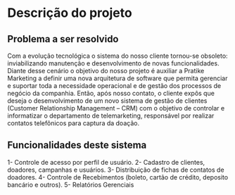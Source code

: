 # Descrição do projeto

## Problema a ser resolvido

Com a evolução tecnológica o sistema do nosso cliente tornou-se obsoleto: inviabilizando manutenção e desenvolvimento de novas funcionalidades. Diante desse cenário o objetivo do nosso projeto é auxiliar a Pratike Marketing a definir uma nova arquitetura de software que permita gerenciar e suportar toda a necessidade operacional e de gestão dos processos de negócio da companhia.
Então, após nosso contato, o cliente expôs que deseja o desenvolvimento de um novo sistema de gestão de clientes (Customer Relationship Management – CRM) com o objetivo de controlar e informatizar o departamento de telemarketing, responsável por realizar contatos telefônicos para captura da doação.

## Funcionalidades deste sistema

1-	Controle de acesso por perfil de usuário.
2-	Cadastro de clientes, doadores, campanhas e usuários. 
3-	Distribuição de fichas de contatos de doadores. 
4-	Controle de Recebimentos  (boleto, cartão de crédito, deposito bancário e outros).
5- Relatórios Gerenciais

